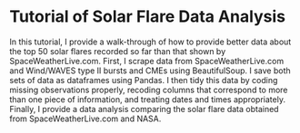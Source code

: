 # Tutorial of Solar Flare Data Analysis
    
In this tutorial, I provide a walk-through of how to provide better data about the top 50 solar flares recorded so far than that shown by SpaceWeatherLive.com. 
First, I scrape data from SpaceWeatherLive.com and Wind/WAVES type II bursts and CMEs using BeautifulSoup. I save both 
sets of data as dataframes using Pandas. I then tidy this data by coding missing observations properly, recoding columns that correspond to more 
than one piece of information, and treating dates and times appropriately. Finally, I provide a data analysis comparing the solar flare data 
obtained from SpaceWeatherLive.com and NASA.
